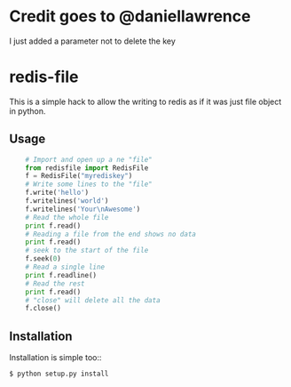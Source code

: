 Credit goes to @daniellawrence
==============================

I just added a parameter not to delete the key

redis-file
==========

This is a simple hack to allow the writing to redis as if it was just file object in python.

Usage
-----

```python
    # Import and open up a ne "file"
    from redisfile import RedisFile
    f = RedisFile("myrediskey")
    # Write some lines to the "file"
    f.write('hello')
    f.writelines('world')
    f.writelines('Your\nAwesome')
    # Read the whole file
    print f.read()
    # Reading a file from the end shows no data
    print f.read()
    # seek to the start of the file
    f.seek(0)
    # Read a single line
    print f.readline()
    # Read the rest
    print f.read()
    # "close" will delete all the data
    f.close()
```

Installation
------------

Installation is simple too::

    $ python setup.py install
